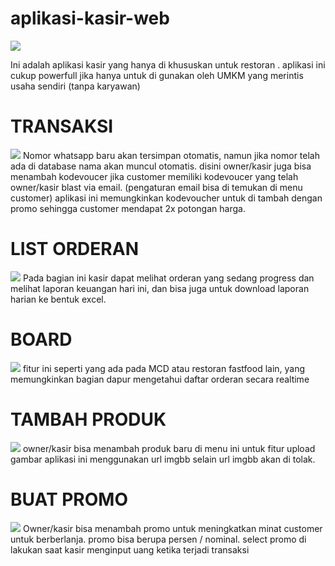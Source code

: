 # aplikasi-kasir-web
  <img src="https://i.postimg.cc/W3NPpQHw/asoy.gif">

Ini adalah aplikasi kasir yang hanya di khususkan untuk restoran . aplikasi ini cukup powerfull jika hanya untuk di gunakan oleh UMKM yang merintis usaha sendiri (tanpa karyawan)

# TRANSAKSI
 <img src="https://i.postimg.cc/8kY77HmV/7.png">
Nomor whatsapp baru akan tersimpan otomatis, namun jika nomor telah ada di database nama akan muncul otomatis. disini owner/kasir juga bisa menambah kodevoucer jika customer memiliki kodevoucer yang telah owner/kasir blast via email. (pengaturan email bisa di temukan di menu customer) aplikasi ini memungkinkan kodevoucher untuk di tambah dengan promo sehingga customer mendapat 2x potongan harga.

# LIST ORDERAN
  <img src="https://i.ibb.co/WW99qh7/3.png">
Pada bagian ini kasir dapat melihat orderan yang sedang progress dan melihat laporan keuangan hari ini, dan bisa juga untuk download laporan harian ke bentuk excel.

# BOARD
  <img src="https://i.postimg.cc/4NMx3xZ4/4.png">
 fitur ini seperti yang ada pada MCD atau restoran fastfood lain, yang memungkinkan bagian dapur mengetahui daftar orderan secara realtime   
          
# TAMBAH PRODUK
<img src="https://i.postimg.cc/FHyXQrHB/5.png">
owner/kasir bisa menambah produk baru di menu ini untuk fitur upload gambar aplikasi ini menggunakan url imgbb selain url imgbb akan di tolak.

# BUAT PROMO
<img src="https://i.postimg.cc/VNH8K76f/6.png">
Owner/kasir bisa menambah promo untuk meningkatkan minat customer untuk berberlanja. promo bisa berupa persen / nominal. select promo di lakukan saat kasir menginput uang ketika terjadi transaksi



